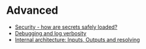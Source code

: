 # Advanced

- [Security - how are secrets safely loaded?](security.md)
- [Debugging and log verbosity](debugging.md)
- [Internal architecture: Inputs, Outputs and resolving](architecture.md)